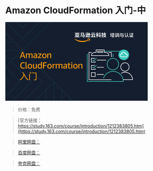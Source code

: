 # Amazon CloudFormation 入门-中

![img](../../../assets/study163/free/1d41f9abeefb44eda2933681c9a7c5cd.png)

> 价格：免费

> [官方链接：https://study.163.com/course/introduction/1212383805.htm](https://study.163.com/course/introduction/1212383805.htm)

> [阿里网盘：]()

> [百度网盘：]()

> [夸克网盘：]()
